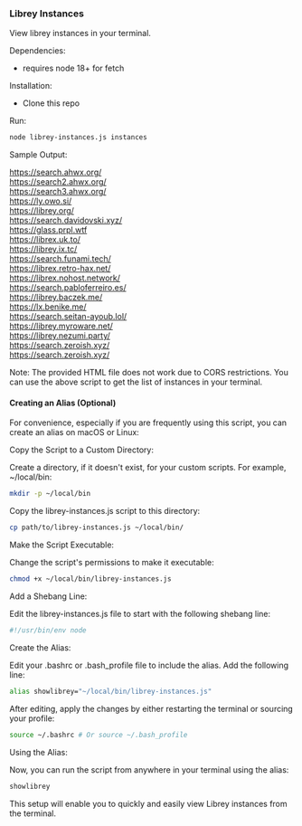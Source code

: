 ### Librey Instances

View librey instances in your terminal.

Dependencies:

- requires node 18+ for fetch

Installation:

- Clone this repo

Run:

```bash
node librey-instances.js instances
```

Sample Output:

https://search.ahwx.org/  
https://search2.ahwx.org/  
https://search3.ahwx.org/  
https://ly.owo.si/  
https://librey.org/  
https://search.davidovski.xyz/  
https://glass.prpl.wtf  
https://librex.uk.to/  
https://librey.ix.tc/  
https://search.funami.tech/  
https://librex.retro-hax.net/  
https://librex.nohost.network/  
https://search.pabloferreiro.es/  
https://librey.baczek.me/  
https://lx.benike.me/  
https://search.seitan-ayoub.lol/  
https://librey.myroware.net/  
https://librey.nezumi.party/  
https://search.zeroish.xyz/  
https://search.zeroish.xyz/

Note: The provided HTML file does not work due to CORS restrictions. You can use the above script to get the list of instances in your terminal.

#### Creating an Alias (Optional)

For convenience, especially if you are frequently using this script, you can create an alias on macOS or Linux:

Copy the Script to a Custom Directory:

Create a directory, if it doesn't exist, for your custom scripts. For example, ~/local/bin:

```bash
mkdir -p ~/local/bin
```

Copy the librey-instances.js script to this directory:

```bash
cp path/to/librey-instances.js ~/local/bin/
```

Make the Script Executable:

Change the script's permissions to make it executable:

```bash
chmod +x ~/local/bin/librey-instances.js
```

Add a Shebang Line:

Edit the librey-instances.js file to start with the following shebang line:

```javascript
#!/usr/bin/env node
```

Create the Alias:

Edit your .bashrc or .bash_profile file to include the alias. Add the following line:

```bash
alias showlibrey="~/local/bin/librey-instances.js"
```

After editing, apply the changes by either restarting the terminal or sourcing your profile:

```bash
source ~/.bashrc # Or source ~/.bash_profile
```

Using the Alias:

Now, you can run the script from anywhere in your terminal using the alias:

```bash
showlibrey
```

This setup will enable you to quickly and easily view Librey instances from the terminal.
